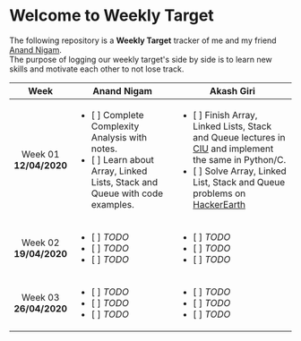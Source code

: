 # Welcome to Weekly Target

The following repository is a **Weekly Target** tracker of me and my friend [Anand Nigam](https://github.com/anand2nigam). <br>
The purpose of logging our weekly target's side by side is to learn new skills and motivate each other to not lose track.

| Week | Anand Nigam | Akash Giri |
| :-------------: | ------------------- | -------------------------- |
| Week 01 <br>  **12/04/2020**| <ul><li>[ ] Complete Complexity Analysis with notes. </li><li>[ ] Learn about Array, Linked Lists, Stack and Queue with code examples. </li></ul> | <ul><li>[ ] Finish Array, Linked Lists, Stack and Queue lectures in [CIU](https://github.com/jwasham/coding-interview-university#arrays) and implement the same in Python/C.</li><li>[ ] Solve Array, Linked List, Stack and Queue problems on [HackerEarth](https://www.hackerearth.com/practice/data-structures/arrays/1-d/practice-problems/)</li></ul> |
| Week 02 <br>  **19/04/2020**| <ul><li>[ ] _TODO_</li><li>[ ] _TODO_</li><li>[ ] _TODO_</li></ul> | <ul><li>[ ] _TODO_</li><li>[ ] _TODO_</li><li>[ ] _TODO_</li></ul> |
| Week 03 <br>  **26/04/2020**| <ul><li>[ ] _TODO_</li><li>[ ] _TODO_</li><li>[ ] _TODO_</li></ul> | <ul><li>[ ] _TODO_</li><li>[ ] _TODO_</li><li>[ ] _TODO_</li></ul> |
